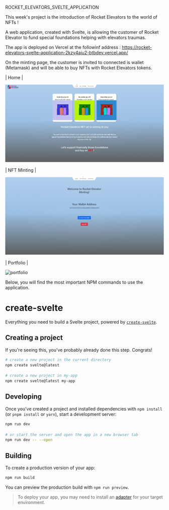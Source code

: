 ROCKET_ELEVATORS_SVELTE_APPLICATION

This week's project is the introduction of Rocket Elevators to the world of NFTs !

A web application, created with Svelte, is allowing the customer of Rocket Elevator to fund special foundations helping with elevators traumas.

The app is deployed on Vercel at the followinf address : https://rocket-elevators-svelte-application-2kzy4aiu2-btbdev.vercel.app/

On the minting page, the customer is invited to connected is wallet (Metamask) and will be able to buy NFTs with Rocket Elevators tokens.

| Home |

<img src="static/Home.png" alt="home"/>

| NFT Minting |

<img src="static/Nft.png" alt="nft"/>

| Portfolio |

<img src="static/Portfilio.png" alt="portfolio"/>

Below, you will find the most important NPM commands to use the application.

# create-svelte

Everything you need to build a Svelte project, powered by [`create-svelte`](https://github.com/sveltejs/kit/tree/master/packages/create-svelte).

## Creating a project

If you're seeing this, you've probably already done this step. Congrats!

```bash
# create a new project in the current directory
npm create svelte@latest

# create a new project in my-app
npm create svelte@latest my-app
```

## Developing

Once you've created a project and installed dependencies with `npm install` (or `pnpm install` or `yarn`), start a development server:

```bash
npm run dev

# or start the server and open the app in a new browser tab
npm run dev -- --open
```

## Building

To create a production version of your app:

```bash
npm run build
```

You can preview the production build with `npm run preview`.

> To deploy your app, you may need to install an [adapter](https://kit.svelte.dev/docs/adapters) for your target environment.
